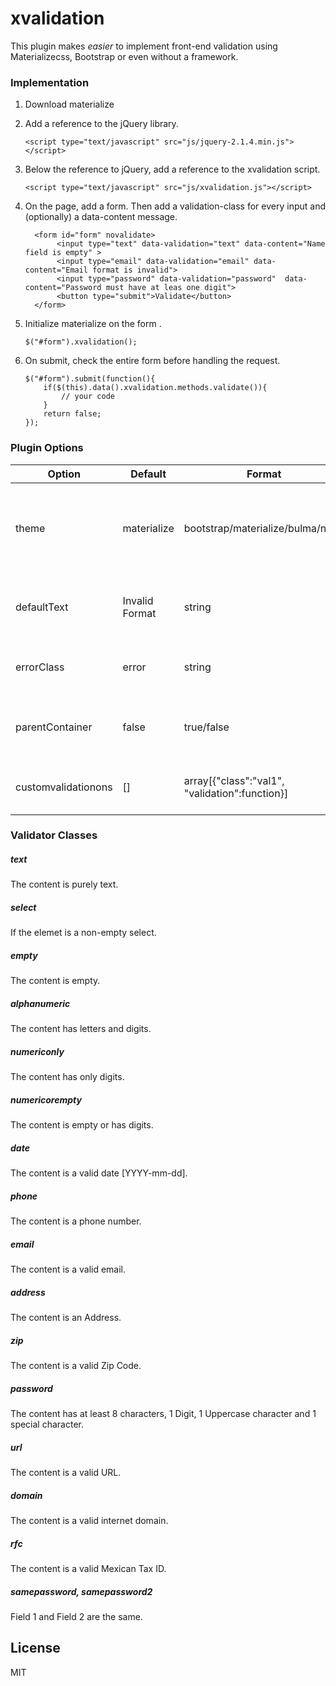 # xvalidation
This plugin makes *easier* to implement front-end validation using Materializecss, Bootstrap or even without a framework.

### Implementation

1.  Download materialize
2.  Add a reference to the jQuery library.
    ```
    <script type="text/javascript" src="js/jquery-2.1.4.min.js"></script>
    ```
    
3.  Below the reference to jQuery, add a reference to the xvalidation script.
    ```
    <script type="text/javascript" src="js/xvalidation.js"></script>
    ```
    
4.  On the page, add a form. Then add a validation-class for every input and (optionally) a data-content message.
    ```
      <form id="form" novalidate>
           <input type="text" data-validation="text" data-content="Name field is empty" >
           <input type="email" data-validation="email" data-content="Email format is invalid">
           <input type="password" data-validation="password"  data-content="Password must have at leas one digit">
           <button type="submit">Validate</button>
      </form>
    ```
    
5.  Initialize materialize on the form .
    ```
    $("#form").xvalidation();
    ```
6.  On submit, check the entire form before handling the request.
    
    ```
    $("#form").submit(function(){
        if($(this).data().xvalidation.methods.validate()){
            // your code
        }
        return false;
    });
    ```
    
### Plugin Options

| Option | Default | Format | Description|
| ------ | ------- | ------- | ---------- |
| theme| materialize  | bootstrap/materialize/bulma/none | The front-end framework. Materializecss and Bootstrap 3 are currently supported. |
| defaultText| Invalid Format | string | The default notice text when any input field is not valid.  |
| errorClass| error | string | Class name for highlighting errors. |
| parentContainer| false | true/false | If set, the div parent will be highlighted insted of the current field. |
| customvalidationons | [] | array[{"class":"val1", "validation":function}] | Set a custom validation and attatch it to a class name. |

### Validator Classes
##### text
The content is purely text.
##### select
If the elemet is a non-empty select.
##### empty
The content is empty.
##### alphanumeric
The content has letters and digits.
##### numericonly
The content has only digits.
##### numericorempty
The content is empty or has digits.
##### date
The content is a valid date [YYYY-mm-dd].
##### phone
The content is a phone number.
##### email
The content is a valid email.
##### address
The content is an Address.
##### zip
The content is a valid Zip Code.
##### password
The content has at least 8 characters, 1 Digit, 1 Uppercase character and 1 special character.
##### url
The content is a valid URL.
##### domain
The content is a valid internet domain.
##### rfc
The content is a valid Mexican Tax ID.
##### samepassword, samepassword2
Field 1 and Field 2 are the same.

License
----

MIT

